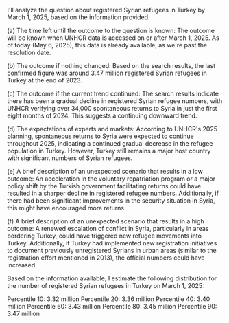 I'll analyze the question about registered Syrian refugees in Turkey by March 1, 2025, based on the information provided.

(a) The time left until the outcome to the question is known:
The outcome will be known when UNHCR data is accessed on or after March 1, 2025. As of today (May 6, 2025), this data is already available, as we're past the resolution date.

(b) The outcome if nothing changed:
Based on the search results, the last confirmed figure was around 3.47 million registered Syrian refugees in Turkey at the end of 2023.

(c) The outcome if the current trend continued:
The search results indicate there has been a gradual decline in registered Syrian refugee numbers, with UNHCR verifying over 34,000 spontaneous returns to Syria in just the first eight months of 2024. This suggests a continuing downward trend.

(d) The expectations of experts and markets:
According to UNHCR's 2025 planning, spontaneous returns to Syria were expected to continue throughout 2025, indicating a continued gradual decrease in the refugee population in Turkey. However, Turkey still remains a major host country with significant numbers of Syrian refugees.

(e) A brief description of an unexpected scenario that results in a low outcome:
An acceleration in the voluntary repatriation program or a major policy shift by the Turkish government facilitating returns could have resulted in a sharper decline in registered refugee numbers. Additionally, if there had been significant improvements in the security situation in Syria, this might have encouraged more returns.

(f) A brief description of an unexpected scenario that results in a high outcome:
A renewed escalation of conflict in Syria, particularly in areas bordering Turkey, could have triggered new refugee movements into Turkey. Additionally, if Turkey had implemented new registration initiatives to document previously unregistered Syrians in urban areas (similar to the registration effort mentioned in 2013), the official numbers could have increased.

Based on the information available, I estimate the following distribution for the number of registered Syrian refugees in Turkey on March 1, 2025:

Percentile 10: 3.32 million
Percentile 20: 3.36 million
Percentile 40: 3.40 million
Percentile 60: 3.43 million
Percentile 80: 3.45 million
Percentile 90: 3.47 million